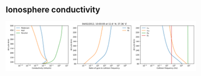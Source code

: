 ## Ionosphere conductivity 
![alt text](https://github.com/FasilGibdaw/Ionosphere/blob/main/conductivity_plot.png)
